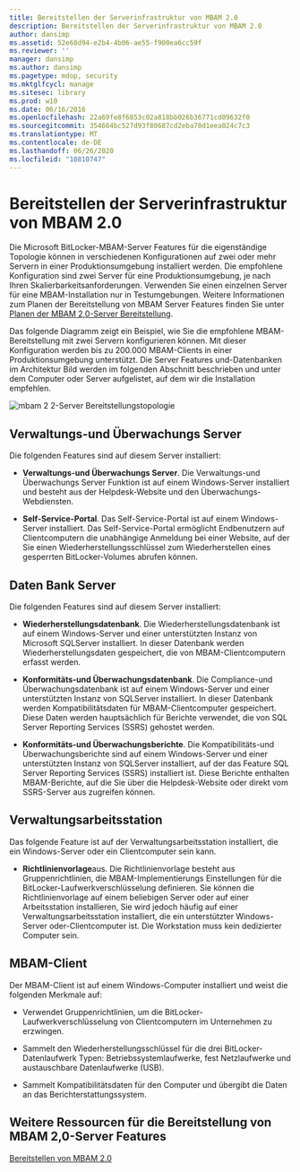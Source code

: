 ```yaml
---
title: Bereitstellen der Serverinfrastruktur von MBAM 2.0
description: Bereitstellen der Serverinfrastruktur von MBAM 2.0
author: dansimp
ms.assetid: 52e68d94-e2b4-4b06-ae55-f900ea6cc59f
ms.reviewer: ''
manager: dansimp
ms.author: dansimp
ms.pagetype: mdop, security
ms.mktglfcycl: manage
ms.sitesec: library
ms.prod: w10
ms.date: 06/16/2016
ms.openlocfilehash: 22a69fe8f6853c02a818bb026b36771cd09632f0
ms.sourcegitcommit: 354664bc527d93f80687cd2eba70d1eea024c7c3
ms.translationtype: MT
ms.contentlocale: de-DE
ms.lasthandoff: 06/26/2020
ms.locfileid: "10810747"
---
```

# Bereitstellen der Serverinfrastruktur von MBAM 2.0


Die Microsoft BitLocker-MBAM-Server Features für die eigenständige Topologie können in verschiedenen Konfigurationen auf zwei oder mehr Servern in einer Produktionsumgebung installiert werden. Die empfohlene Konfiguration sind zwei Server für eine Produktionsumgebung, je nach Ihren Skalierbarkeitsanforderungen. Verwenden Sie einen einzelnen Server für eine MBAM-Installation nur in Testumgebungen. Weitere Informationen zum Planen der Bereitstellung von MBAM Server Features finden Sie unter [Planen der MBAM 2,0-Server Bereitstellung](planning-for-mbam-20-server-deployment-mbam-2.md).

Das folgende Diagramm zeigt ein Beispiel, wie Sie die empfohlene MBAM-Bereitstellung mit zwei Servern konfigurieren können. Mit dieser Konfiguration werden bis zu 200.000 MBAM-Clients in einer Produktionsumgebung unterstützt. Die Server Features und-Datenbanken im Architektur Bild werden im folgenden Abschnitt beschrieben und unter dem Computer oder Server aufgelistet, auf dem wir die Installation empfehlen.

![mbam 2 2-Server Bereitstellungstopologie](images/mbam2-3-servers.gif)

## Verwaltungs-und Überwachungs Server


Die folgenden Features sind auf diesem Server installiert:

-   **Verwaltungs-und Überwachungs Server**. Die Verwaltungs-und Überwachungs Server Funktion ist auf einem Windows-Server installiert und besteht aus der Helpdesk-Website und den Überwachungs-Webdiensten.

-   **Self-Service-Portal**. Das Self-Service-Portal ist auf einem Windows-Server installiert. Das Self-Service-Portal ermöglicht Endbenutzern auf Clientcomputern die unabhängige Anmeldung bei einer Website, auf der Sie einen Wiederherstellungsschlüssel zum Wiederherstellen eines gesperrten BitLocker-Volumes abrufen können.

## Daten Bank Server


Die folgenden Features sind auf diesem Server installiert:

-   **Wiederherstellungsdatenbank**. Die Wiederherstellungsdatenbank ist auf einem Windows-Server und einer unterstützten Instanz von Microsoft SQLServer installiert. In dieser Datenbank werden Wiederherstellungsdaten gespeichert, die von MBAM-Clientcomputern erfasst werden.

-   **Konformitäts-und Überwachungsdatenbank**. Die Compliance-und Überwachungsdatenbank ist auf einem Windows-Server und einer unterstützten Instanz von SQLServer installiert. In dieser Datenbank werden Kompatibilitätsdaten für MBAM-Clientcomputer gespeichert. Diese Daten werden hauptsächlich für Berichte verwendet, die von SQL Server Reporting Services (SSRS) gehostet werden.

-   **Konformitäts-und Überwachungsberichte**. Die Kompatibilitäts-und Überwachungsberichte sind auf einem Windows-Server und einer unterstützten Instanz von SQLServer installiert, auf der das Feature SQL Server Reporting Services (SSRS) installiert ist. Diese Berichte enthalten MBAM-Berichte, auf die Sie über die Helpdesk-Website oder direkt vom SSRS-Server aus zugreifen können.

## Verwaltungsarbeitsstation


Das folgende Feature ist auf der Verwaltungsarbeitsstation installiert, die ein Windows-Server oder ein Clientcomputer sein kann.

-   **Richtlinienvorlage**aus. Die Richtlinienvorlage besteht aus Gruppenrichtlinien, die MBAM-Implementierungs Einstellungen für die BitLocker-Laufwerkverschlüsselung definieren. Sie können die Richtlinienvorlage auf einem beliebigen Server oder auf einer Arbeitsstation installieren, Sie wird jedoch häufig auf einer Verwaltungsarbeitsstation installiert, die ein unterstützter Windows-Server oder-Clientcomputer ist. Die Workstation muss kein dedizierter Computer sein.

## <a href="" id="---------mbam-client"></a> MBAM-Client


Der MBAM-Client ist auf einem Windows-Computer installiert und weist die folgenden Merkmale auf:

-   Verwendet Gruppenrichtlinien, um die BitLocker-Laufwerkverschlüsselung von Clientcomputern im Unternehmen zu erzwingen.

-   Sammelt den Wiederherstellungsschlüssel für die drei BitLocker-Datenlaufwerk Typen: Betriebssystemlaufwerke, fest Netzlaufwerke und austauschbare Datenlaufwerke (USB).

-   Sammelt Kompatibilitätsdaten für den Computer und übergibt die Daten an das Berichterstattungssystem.

## Weitere Ressourcen für die Bereitstellung von MBAM 2,0-Server Features


[Bereitstellen von MBAM 2.0](deploying-mbam-20-mbam-2.md)

 

 





